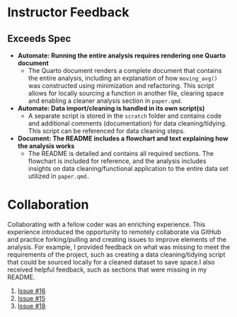 # Instructor Feedback

## Exceeds Spec

-   **Automate: Running the entire analysis requires rendering one Quarto document**
    -   The Quarto document renders a complete document that contains the entire analysis, including an explanation of how `moving_avg()` was constructed using minimization and refactoring. This script allows for locally sourcing a function in another file, clearing space and enabling a cleaner analysis section in `paper.qmd`.
-   **Automate: Data import/cleaning is handled in its own script(s)**
    -   A separate script is stored in the `scratch` folder and contains code and additional comments (documentation) for data cleaning/tidying. This script can be referenced for data cleaning steps.
-   **Document: The README includes a flowchart and text explaining how the analysis works**
    -   The README is detailed and contains all required sections. The flowchart is included for reference, and the analysis includes insights on data cleaning/functional application to the entire data set utilized in `paper.qmd.`

# Collaboration

Collaborating with a fellow coder was an enriching experience. This experience introduced the opportunity to remotely collaborate via GitHub and practice forking/pulling and creating issues to improve elements of the analysis. For example, I provided feedback on what was missing to meet the requirements of the project, such as creating a data cleaning/tidying script that could be sourced locally for a cleaned dataset to save space.I also received helpful feedback, such as sections that were missing in my README.

1.  [Issue #16](https://github.com/vedikaS-byte/Analytical-Workflows-Project-Practice/issues/16)
2.  [Issue #15](https://github.com/vedikaS-byte/Analytical-Workflows-Project-Practice/issues/15)
3.  [Issue #18](https://github.com/vedikaS-byte/Analytical-Workflows-Project-Practice/issues/18)
